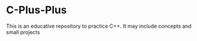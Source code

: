 # C-Plus-Plus
This is an educative repository to practice C++. It may include concepts and small projects
